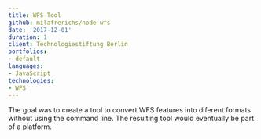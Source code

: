 ```yaml
---
title: WFS Tool
github: milafrerichs/node-wfs
date: '2017-12-01'
duration: 1
client: Technologiestiftung Berlin
portfolios:
- default
languages:
- JavaScript
technologies:
- WFS
---
```

The goal was to create a tool to convert WFS features into diferent formats without using the command line. The resulting tool would eventually be part of a platform.
